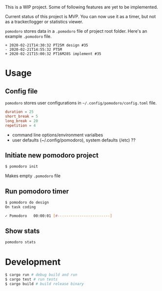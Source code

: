 This is a WIP project. Some of following features are yet to be implemented.

Current status of this project is MVP. You can now use it as a timer, but not as a tracker/logger or statistics viewer.

`pomodoro` stores data in a `.pomodoro` file of project root folder. Here's an example `.pomodoro` file.

```pomodoro
+ 2020-02-21T14:30:32 PT25M design #35
- 2020-02-21T14:55:32 PT5M
+ 2020-02-21T15:00:32 PT16M28S implement #35
```

# Usage
## Config file
`pomodoro` stores user configurations in `~/.config/pomodoro/config.toml` file.

```toml
duration = 25
short_break = 5
long_break = 20
repetition = 4
```

- command line options/environment varialbes
- user defaults (~/.config/pomodoro), system defaults (/etc) ??

## Initiate new pomodoro project
```sh
$ pomodoro init
```

Makes empty `.pomodoro` file

## Run pomodoro timer
```sh
$ pomodoro do design
On task coding

✓ Pomodoro	 00:00:01 [#------------------------]
```

## Show stats
```sh
pomodoro stats
```

# Development
```sh
$ cargo run # debug build and run
$ cargo test # run tests
$ cargo build # build release binary
```
